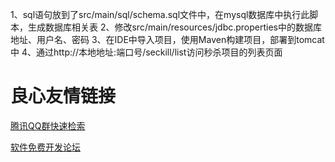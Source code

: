 1、sql语句放到了src/main/sql/schema.sql文件中，在mysql数据库中执行此脚本，生成数据库相关表
2、修改src/main/resources/jdbc.properties中的数据库地址、用户名、密码
3、在IDE中导入项目，使用Maven构建项目，部署到tomcat中
4、通过http://本地地址:端口号/seckill/list访问秒杀项目的列表页面

 # 良心友情链接

[腾讯QQ群快速检索](http://u.720life.cn/s/8cf73f7c)

[软件免费开发论坛](http://u.720life.cn/s/bbb01dc0)